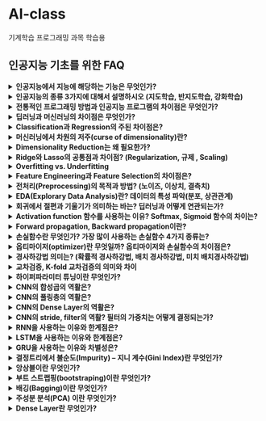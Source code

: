 # AI-class
기계학습 프로그래밍 과목 학습용

## 인공지능 기초를 위한 FAQ


<details>
<summary><b>인공지능에서 지능에 해당하는 기능은 무엇인가?</b></summary>A: </details>
<details>
<summary><b>인공지능의 종류 3가지에 대해서 설명하시오 (지도학습, 반지도학습, 강화학습)</b></summary>A: </details>
<details>
<summary><b>전통적인 프로그래밍 방법과 인공지능 프로그램의 차이점은 무엇인가?</b></summary>A: </details>
<details>
<summary><b>딥러닝과 머신러닝의 차이점은 무엇인가?</b></summary>A: 머신러닝은 개발자가 학습에 관여하지만 딥러닝은 ai 스스로 데이터를 학습하고 규칙을 찾아낸다.</details>
<details>
<summary><b>Classification과 Regression의 주된 차이점은?</b></summary>A: </details>
<details>
<summary><b>머신러닝에서 차원의 저주(curse of dimensionality)란?</b></summary>A: </details>
<details>
<summary><b>Dimensionality Reduction는 왜 필요한가?</b></summary>A: </details>
<details>
<summary><b>Ridge와 Lasso의 공통점과 차이점? (Regularization, 규제 , Scaling)</b></summary>A: </details>
<details>
<summary><b>Overfitting vs. Underfitting</b></summary>A: </details>
<details>
<summary><b>Feature Engineering과 Feature Selection의 차이점은?</b></summary>A: </details>
<details>
<summary><b>전처리(Preprocessing)의 목적과 방법? (노이즈, 이상치, 결측치)</b></summary>A: </details>
<details>
<summary><b>EDA(Explorary Data Analysis)란? 데이터의 특성 파악(분포, 상관관계)</b></summary>A: </details>
<details>
<summary><b>회귀에서 절편과 기울기가 의미하는 바는? 딥러닝과 어떻게 연관되는가?</b></summary>A: </details>
<details>
<summary><b>Activation function 함수를 사용하는 이유? Softmax, Sigmoid 함수의 차이는?</b></summary>A: </details>
<details>
<summary><b>Forward propagation, Backward propagation이란?</b></summary>A: </details>
<details>
<summary><b>손실함수란 무엇인가? 가장 많이 사용하는 손실함수 4가지 종류는?</b></summary>A: </details>
<details>
<summary><b>옵티마이저(optimizer)란 무엇일까? 옵티마이저와 손실함수의 차이점은?</b></summary>A: </details>
<details>
<summary><b>경사하강법 의미는? (확률적 경사하강법, 배치 경사하강법, 미치 배치경사하강법)</b></summary>A: </details>
<details>
<summary><b>교차검증, K-fold 교차검증의 의미와 차이</b></summary>A: </details>
<details>
<summary><b>하이퍼파라미터 튜닝이란 무엇인가?</b></summary>A: </details>
<details>
<summary><b>CNN의 합성곱의 역활은?</b></summary>A: </details>
<details>
<summary><b>CNN의 풀링층의 역활은?</b></summary>A: </details>
<details>
<summary><b>CNN의 Dense Layer의 역활은?</b></summary>A: </details>
<details>
<summary><b>CNN의 stride, filter의 역활? 필터의 가중치는 어떻게 결정되는가?</b></summary>A: </details>
<details>
<summary><b>RNN을 사용하는 이유와 한계점은?</b></summary>A: </details>
<details>
<summary><b>LSTM을 사용하는 이유와 한계점은?</b></summary>A: </details>
<details>
<summary><b>GRU을 사용하는 이유와 차별성은?</b></summary>A: </details>
<details>
<summary><b>결정트리에서 불순도(Impurity) – 지니 계수(Gini Index)란 무엇인가?</b></summary>A: </details>
<details>
<summary><b>앙상블이란 무엇인가?</b></summary>A: </details>
<details>
<summary><b>부트 스트랩핑(bootstraping)이란 무엇인가?</b></summary>A: </details>
<details>
<summary><b>배깅(Bagging)이란 무엇인가?</b></summary>A: </details>
<details>
<summary><b>주성분 분석(PCA) 이란 무엇인가?</b></summary>A: </details>
<details>
<summary><b>Dense Layer란 무엇인가?</b></summary>A: </details>
